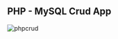 ## PHP - MySQL Crud App

![phpcrud](https://github.com/OzanOcak/phpcrud/assets/12824126/5b61c694-f542-4d1f-99c5-3ea7f5f5382d)

